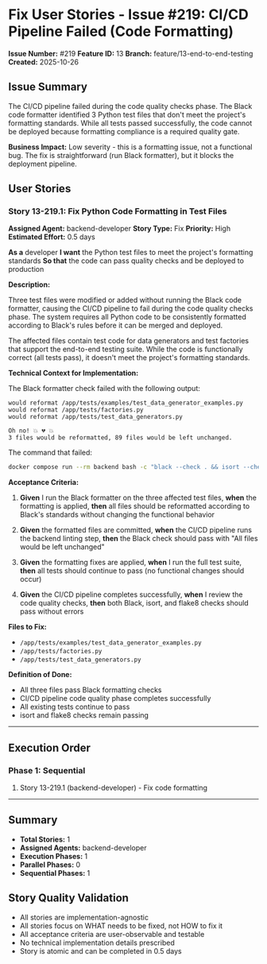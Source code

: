 # Fix User Stories - Issue #219: CI/CD Pipeline Failed (Code Formatting)

**Issue Number:** #219
**Feature ID:** 13
**Branch:** feature/13-end-to-end-testing
**Created:** 2025-10-26

## Issue Summary

The CI/CD pipeline failed during the code quality checks phase. The Black code formatter identified 3 Python test files that don't meet the project's formatting standards. While all tests passed successfully, the code cannot be deployed because formatting compliance is a required quality gate.

**Business Impact:** Low severity - this is a formatting issue, not a functional bug. The fix is straightforward (run Black formatter), but it blocks the deployment pipeline.

## User Stories

### Story 13-219.1: Fix Python Code Formatting in Test Files

**Assigned Agent:** backend-developer
**Story Type:** Fix
**Priority:** High
**Estimated Effort:** 0.5 days

**As a** developer
**I want** the Python test files to meet the project's formatting standards
**So that** the code can pass quality checks and be deployed to production

**Description:**

Three test files were modified or added without running the Black code formatter, causing the CI/CD pipeline to fail during the code quality checks phase. The system requires all Python code to be consistently formatted according to Black's rules before it can be merged and deployed.

The affected files contain test code for data generators and test factories that support the end-to-end testing suite. While the code is functionally correct (all tests pass), it doesn't meet the project's formatting standards.

**Technical Context for Implementation:**

The Black formatter check failed with the following output:
```
would reformat /app/tests/examples/test_data_generator_examples.py
would reformat /app/tests/factories.py
would reformat /app/tests/test_data_generators.py

Oh no! 💥 💔 💥
3 files would be reformatted, 89 files would be left unchanged.
```

The command that failed:
```bash
docker compose run --rm backend bash -c "black --check . && isort --check-only . && flake8"
```

**Acceptance Criteria:**

1. **Given** I run the Black formatter on the three affected test files, **when** the formatting is applied, **then** all files should be reformatted according to Black's standards without changing the functional behavior

2. **Given** the formatted files are committed, **when** the CI/CD pipeline runs the backend linting step, **then** the Black check should pass with "All files would be left unchanged"

3. **Given** the formatting fixes are applied, **when** I run the full test suite, **then** all tests should continue to pass (no functional changes should occur)

4. **Given** the CI/CD pipeline completes successfully, **when** I review the code quality checks, **then** both Black, isort, and flake8 checks should pass without errors

**Files to Fix:**
- `/app/tests/examples/test_data_generator_examples.py`
- `/app/tests/factories.py`
- `/app/tests/test_data_generators.py`

**Definition of Done:**
- All three files pass Black formatting checks
- CI/CD pipeline code quality phase completes successfully
- All existing tests continue to pass
- isort and flake8 checks remain passing

---

## Execution Order

### Phase 1: Sequential
1. Story 13-219.1 (backend-developer) - Fix code formatting

---

## Summary

- **Total Stories:** 1
- **Assigned Agents:** backend-developer
- **Execution Phases:** 1
- **Parallel Phases:** 0
- **Sequential Phases:** 1

## Story Quality Validation

- All stories are implementation-agnostic
- All stories focus on WHAT needs to be fixed, not HOW to fix it
- All acceptance criteria are user-observable and testable
- No technical implementation details prescribed
- Story is atomic and can be completed in 0.5 days
